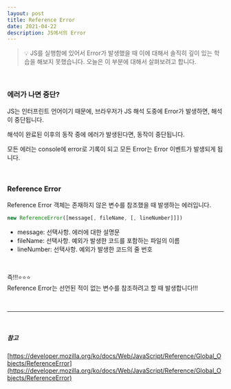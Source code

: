 ```yaml
---
layout: post
title: Reference Error
date: 2021-04-22
description: JS에서의 Error
---
```


> 💡 JS를 실행함에 있어서 Error가 발생했을 때 이에 대해서 솔직히 깊이 있는 학습을 해보지 못했습니다. 오늘은 이 부분에 대해서 살펴보려고 합니다.

<br />

### 에러가 나면 중단?

JS는 인터프린트 언어이기 때문에, 브라우저가 JS 해석 도중에 Error가 발생하면, 해석이 중단됩니다.

해석이 완료된 이후의 동작 중에 에러가 발생된다면, 동작이 중단됩니다.

모든 에러는 console에 error로 기록이 되고 모든 Error는 Error 이벤트가 발생되게 됩니다.

<br />

### Reference Error
Reference Error 객체는 존재하지 않은 변수를 참조했을 때 발생하는 에러입니다.

```javascript
new ReferenceError([message[, fileName, [, lineNumber]]])
```

<ul>
  <li>message: 선택사항. 에러에 대한 설명문</li>
  <li>fileName: 선택사항. 예외가 발생한 코드를 포함하는 파일의 이름</li>
  <li>lineNumber: 선택사항. 예외가 발생한 코드의 줄 번호</li>
</ul>

<br />

즉!!!⭐⭐⭐  
Reference Error는 선언된 적이 없는 변수를 참조하려고 할 때 발생합니다!!!

<br />
<hr />
<br />

##### 참고
[https://developer.mozilla.org/ko/docs/Web/JavaScript/Reference/Global_Objects/ReferenceError](https://developer.mozilla.org/ko/docs/Web/JavaScript/Reference/Global_Objects/ReferenceError)